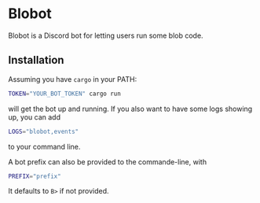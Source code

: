 # Blobot

Blobot is a Discord bot for letting users run some blob code.

## Installation

Assuming you have `cargo` in your PATH:
```bash
TOKEN="YOUR_BOT_TOKEN" cargo run
```
will get the bot up and running.
If you also want to have some logs showing up, you can add
```bash
LOGS="blobot,events"
```
to your command line.

A bot prefix can also be provided to the commande-line, with
```bash
PREFIX="prefix"
```
It defaults to `B>` if not provided.